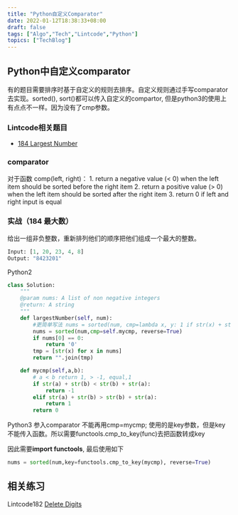 ```yaml
---
title: "Python自定义Comparator"
date: 2022-01-12T18:38:33+08:00
draft: false
tags: ["Algo","Tech","Lintcode","Python"]
topics: ["TechBlog"]
---
```


## Python中自定义comparator
有的题目需要排序时基于自定义的规则去排序。自定义规则通过手写comparator去实现。sorted(), sort()都可以传入自定义的compartor, 但是python3的使用上有点点不一样。因为没有了cmp参数。

### Lintcode相关题目
* [184 Largest Number](https://www.lintcode.com/problem/184/description)

### comparator
对于函数 comp(left, right)：
    1. return a negative value (< 0) when the left item should be sorted before the right item
    2. return a positive value (> 0) when the left item should be sorted after the right item
    3. return 0 if left and right input is equal

### 实战（184 最大数）
给出一组非负整数，重新排列他们的顺序把他们组成一个最大的整数。
```python
Input: [1, 20, 23, 4, 8]
Output: "8423201"
```
Python2
```python
class Solution:
    """
    @param nums: A list of non negative integers
    @return: A string
    """
    def largestNumber(self, num):
        #更简单写法 nums = sorted(num, cmp=lambda x, y: 1 if str(x) + str(y) < str(y) + str(x) else -1)
        nums = sorted(num,cmp=self.mycmp, reverse=True)
        if nums[0] == 0:
            return '0'
        tmp = [str(x) for x in nums]
        return "".join(tmp)

    def mycmp(self,a,b):
        # a < b return 1, > -1, equal,1
        if str(a) + str(b) < str(b) + str(a):
            return -1
        elif str(a) + str(b) > str(b) + str(a):
            return 1
        return 0
```
Python3
参入comparator 不能再用cmp=mycmp; 使用的是key参数，但是key不能传入函数。所以需要functools.cmp_to_key(func)去把函数转成key

因此需要**import functools**, 最后使用如下

```Python
nums = sorted(num,key=functools.cmp_to_key(mycmp), reverse=True)
```

## 相关练习
Lintcode182 [Delete Digits](https://www.lintcode.com/problem/182)





